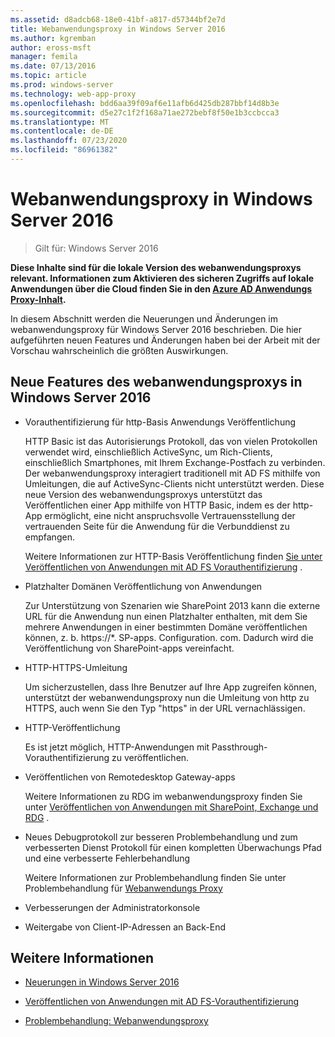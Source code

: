 ```yaml
---
ms.assetid: d8adcb68-18e0-41bf-a817-d57344bf2e7d
title: Webanwendungsproxy in Windows Server 2016
ms.author: kgremban
author: eross-msft
manager: femila
ms.date: 07/13/2016
ms.topic: article
ms.prod: windows-server
ms.technology: web-app-proxy
ms.openlocfilehash: bdd6aa39f09af6e11afb6d425db287bbf14d8b3e
ms.sourcegitcommit: d5e27c1f2f168a71ae272bebf8f50e1b3ccbcca3
ms.translationtype: MT
ms.contentlocale: de-DE
ms.lasthandoff: 07/23/2020
ms.locfileid: "86961382"
---
```

# <a name="web-application-proxy-in-windows-server-2016"></a>Webanwendungsproxy in Windows Server 2016

>Gilt für: Windows Server 2016

**Diese Inhalte sind für die lokale Version des webanwendungsproxys relevant. Informationen zum Aktivieren des sicheren Zugriffs auf lokale Anwendungen über die Cloud finden Sie in den [Azure AD Anwendungs Proxy-Inhalt](/azure/active-directory/manage-apps/application-proxy).**  
  
In diesem Abschnitt werden die Neuerungen und Änderungen im webanwendungsproxy für Windows Server 2016 beschrieben. Die hier aufgeführten neuen Features und Änderungen haben bei der Arbeit mit der Vorschau wahrscheinlich die größten Auswirkungen.  
  
## <a name="web-application-proxy-new-features-in-windows-server-2016"></a>Neue Features des webanwendungsproxys in Windows Server 2016
  
- Vorauthentifizierung für http-Basis Anwendungs Veröffentlichung  
  
  HTTP Basic ist das Autorisierungs Protokoll, das von vielen Protokollen verwendet wird, einschließlich ActiveSync, um Rich-Clients, einschließlich Smartphones, mit Ihrem Exchange-Postfach zu verbinden. Der webanwendungsproxy interagiert traditionell mit AD FS mithilfe von Umleitungen, die auf ActiveSync-Clients nicht unterstützt werden. Diese neue Version des webanwendungsproxys unterstützt das Veröffentlichen einer App mithilfe von HTTP Basic, indem es der http-App ermöglicht, eine nicht anspruchsvolle Vertrauensstellung der vertrauenden Seite für die Anwendung für die Verbunddienst zu empfangen.  
  
  Weitere Informationen zur HTTP-Basis Veröffentlichung finden [Sie unter Veröffentlichen von Anwendungen mit AD FS Vorauthentifizierung](Publishing-Applications-using-AD-FS-Preauthentication.md#publish-an-application-that-uses-http-basic) .  
  
- Platzhalter Domänen Veröffentlichung von Anwendungen  
  
  Zur Unterstützung von Szenarien wie SharePoint 2013 kann die externe URL für die Anwendung nun einen Platzhalter enthalten, mit dem Sie mehrere Anwendungen in einer bestimmten Domäne veröffentlichen können, z. b. https://*. SP-apps. Configuration. com. Dadurch wird die Veröffentlichung von SharePoint-apps vereinfacht.  
  
- HTTP-HTTPS-Umleitung  
  
  Um sicherzustellen, dass Ihre Benutzer auf Ihre App zugreifen können, unterstützt der webanwendungsproxy nun die Umleitung von http zu HTTPS, auch wenn Sie den Typ "https" in der URL vernachlässigen.  
  
- HTTP-Veröffentlichung  
  
  Es ist jetzt möglich, HTTP-Anwendungen mit Passthrough-Vorauthentifizierung zu veröffentlichen.  
  
- Veröffentlichen von Remotedesktop Gateway-apps  
  
  Weitere Informationen zu RDG im webanwendungsproxy finden Sie unter [Veröffentlichen von Anwendungen mit SharePoint, Exchange und RDG](../web-application-proxy/Publishing-Applications-with-SharePoint,-Exchange-and-RDG.md) .  
  
- Neues Debugprotokoll zur besseren Problembehandlung und zum verbesserten Dienst Protokoll für einen kompletten Überwachungs Pfad und eine verbesserte Fehlerbehandlung  
  
  Weitere Informationen zur Problembehandlung finden Sie unter Problembehandlung für [Webanwendungs Proxy](/previous-versions/windows/it-pro/windows-server-2012-R2-and-2012/dn770156(v=ws.11))  
  
- Verbesserungen der Administratorkonsole  
  
- Weitergabe von Client-IP-Adressen an Back-End  
  
## <a name="see-also"></a>Weitere Informationen  
  
-   [Neuerungen in Windows Server 2016](../../../get-started/whats-new-in-windows-server-2016.md)  
  
-   [Veröffentlichen von Anwendungen mit AD FS-Vorauthentifizierung](../web-application-proxy/Publishing-Applications-using-AD-FS-Preauthentication.md)  
  
-   [Problembehandlung: Webanwendungsproxy](/previous-versions/windows/it-pro/windows-server-2012-R2-and-2012/dn770156(v=ws.11))  
  
